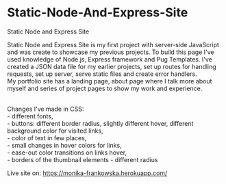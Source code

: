 # Static-Node-And-Express-Site
 Static Node and Express Site
 
 Static Node and Express Site is my first project with server-side JavaScript and was create to showcase my previous projects. 
 To build this page I've used knowledge of Node.js, Express framework and Pug Templates. I've created a JSON data file for my earlier projects, 
 set up routes for handling requests, set up server, serve static files and create error handlers.     
 My portfolio site has a landing page, about page where I talk more about myself and series of project pages 
 to show my work and experience.<br><br>       
 
 Changes I've made in CSS:<br>
    - different fonts,<br>
    - buttons: different border radius, slightly different hover, different background color for visited links,<br>
    - color of text in few places,<br>
    - small changes in hover colors for links,<br>
    - ease-out color transitions on links hover,<br>
    - borders of the thumbnail elements - different radius
      
Live site on: https://monika-frankowska.herokuapp.com/
